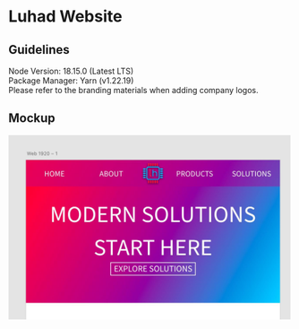 # Luhad Website
## Guidelines
Node Version: 18.15.0 (Latest LTS)  
Package Manager: Yarn (v1.22.19)  
Please refer to the branding materials when adding company logos.
## Mockup
![Mockup](https://github.com/luhad-tech/luhad.tech/blob/main/resources/mockup.jpeg?raw=true)